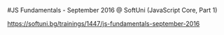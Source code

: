 #JS Fundamentals - September 2016 @ SoftUni
(JavaScript Core, Part 1)

https://softuni.bg/trainings/1447/js-fundamentals-september-2016
